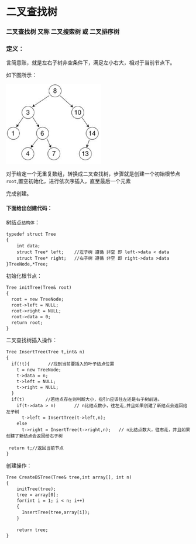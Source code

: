 # 二叉查找树

### 二叉查找树 又称 二叉搜索树 或 二叉排序树


###  定义：
言简意赅，就是左右子树非空条件下，满足左小右大，相对于当前节点下。

如下图所示：

![tu](https://github.com/DDDDarcy/DataStruct/blob/main/pict/%E4%BA%8C%E5%8F%89%E6%8E%92%E5%BA%8F.jpg)


对于给定一个无重复数组，转换成二叉查找树，步骤就是创建一个初始根节点```root```,置空初始化，进行依次序插入，直至最后一个元素

完成创建。

#### 下面给出创建代码：
树结点```结构体```：
```
typedef struct Tree
{
    int data;
    struct Tree* left;    //左子树 遵循 非空 即 left->data < data
    struct Tree* right;   //右子树 遵循 非空 即 right->data >data
}TreeNode,*Tree;
```
初始化根节点：
```
Tree initTree(Tree& root)
{
  root = new TreeNode;
  root->left = NULL;
  root->right = NULL;
  root->data = 0;
  return root;
}
```
二叉查找树插入操作：
```
Tree InsertTree(Tree t,int& n)
{
  if(!t){       //找到当前要插入的叶子结点位置
    t = new TreeNode;
    t->data = n;
    t->left = NULL;
    t->right = NULL;
  }
  if(t)        //若结点存在则判断大小，指引n应该往左还是右子树前进。
    if(t->data > n)       // n比结点数小，往左走,并且如果创建了新结点会返回给左子树
      t->left = InsertTree(t->left,n);
    else
      t->right = InsertTree(t->right,n);   // n比结点数大，往右走，并且如果创建了新结点会返回给右子树
      
 return t;//返回当前节点
}
```

创建操作：
```
Tree CreateBSTree(Tree& tree,int array[], int n)
{ 
    initTree(tree);
    tree = array[0];
    for(int i = 1; i < n; i++)
    {
      InsertTree(tree,array[i]);
    }
    
    return tree;
}
```
